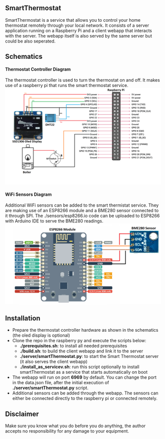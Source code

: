 ## SmartThermostat
SmartThermostat is a service that allows you to control your home thermostat remotely through your local network. It consists of a server application running on a Raspberry Pi and a client webapp that interacts with the server. The webapp itself is also served by the same server but could be also seperated.

## Schematics
#### Thermostat Controller Diagram
The thermostat controller is used to turn the thermostat on and off. It makes use of a raspberry pi that runs the smart thermostat service.
![SmartThermostatDiagram](SmartThermostatDiagram.png)

#### WiFi Sensors Diagram
Additional WiFi sensors can be added to the smart thermistat service. They are making use of an ESP8266 module and a BME280 sensor connected to it through SPI. The ./sensors/esp8266.io code can be uploaded to ESP8266 with Arduino IDE to serve the BME280 readings.
![SmartThermostatDiagram](sensors/esp8266_schematic.png)

## Installation
* Prepare the thermostat controller hardware as shown in the schematics (the oled display is optional)
* Clone the repo in the raspberry py and execute the scripts below:
    * **./prerequisites.sh**: to install all needed prerequisites
    * **./build.sh**: to build the client webapp and link it to the server
    * **./server/smartThermostat.py**: to start the Smart Thermostat server (it also serves the client webapp)
    * **./install_as_servicev.sh**: run this script optionally to install smartThermostat as a service that starts automatically on boot
* The webapp will run on port **6969** by default. You can change the port in the data.json file, after the initial execution of **./server/smartThermostat.py** script.
* Additional sensors can be added through the webapp. The sensors can either be connected directly to the raspberry pi or connected remotely.

## Disclaimer
Make sure you know what you do before you do anything, the author accepts no responsibility for any damage to your equipment.